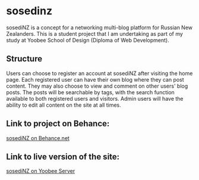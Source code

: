 # sosedinz
sosediNZ is a concept for a networking multi-blog platform for Russian New Zealanders. This is a student project that I am undertaking as part of my study at Yoobee School of Design (Diploma of Web Development).

## Structure
Users can choose to register an account at sosediNZ after visiting the home page. Each registered user can have their own blog where they can post content. They may also choose to view and comment on other users' blog posts. The posts will be searchable by tags, with the search function available to both registered users and visitors. Admin users will have the ability to edit all content on the site at all times.

## Link to project on Behance:
[sosediNZ on Behance.net](http://on.be.net/1UEFVL6)

## Link to live version of the site:
[sosediNZ on Yoobee Server](http://we03.lena.plaksina.yoobee.net.nz/)
